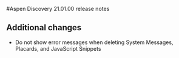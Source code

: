 #Aspen Discovery 21.01.00 release notes
## Additional changes
- Do not show error messages when deleting System Messages, Placards, and JavaScript Snippets